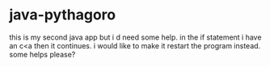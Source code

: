 # java-pythagoro
this is my second java app but i d need some help.
in the if statement i have an c<a then it continues. i would like to make it restart the program instead.
some helps please?
